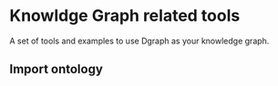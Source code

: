 # Knowldge Graph related tools

A set of tools and examples to use Dgraph as your knowledge graph.

## Import ontology
